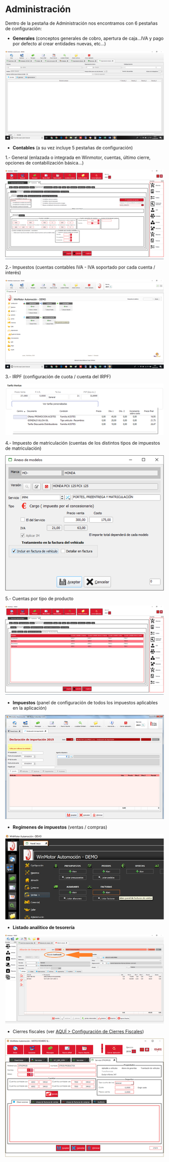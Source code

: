 # Administración

Dentro de la pestaña de Administración nos encontramos con 6 pestañas de configuración:

* **Generales** \(conceptos generales de cobro, apertura de caja...IVA y pago por defecto al crear entidades nuevas, etc...\)

![](../../../.gitbook/assets/image%20%28337%29.png)

* **Contables** \(a su vez incluye 5 pestañas de configuración\)

1.- General \(enlazada o integrada en Winmotor, cuentas, último cierre, opciones de contabilización básica...\)

![](../../../.gitbook/assets/image%20%28433%29.png)

2.- Impuestos \(cuentas contables IVA - IVA soportado por cada cuenta / interés\)

![](../../../.gitbook/assets/image%20%2817%29.png)

3.- IRPF \(configuración de cuota / cuenta del IRPF\)

![](../../../.gitbook/assets/image%20%28264%29.png)

4.- Impuesto de matriculación \(cuentas de los distintos tipos de impuestos de matriculación\)

![](../../../.gitbook/assets/image%20%2856%29.png)

5.- Cuentas por tipo de producto

![](../../../.gitbook/assets/image%20%28367%29.png)

* **Impuestos** \(panel de configuración de todos los impuestos aplicables en la aplicación\)

![](../../../.gitbook/assets/image%20%2899%29.png)

* **Regímenes de impuestos** \(ventas / compras\)

![](../../../.gitbook/assets/image%20%28142%29.png)

* **Listado analítico de tesorería**

![](../../../.gitbook/assets/image%20%28249%29.png)

* Cierres fiscales \(ver [AQUÍ &gt; Configuración de Cierres Fiscales](../../administracion/enlace-contable/cierres-fiscales.md)\)

![](../../../.gitbook/assets/image%20%28353%29.png)





